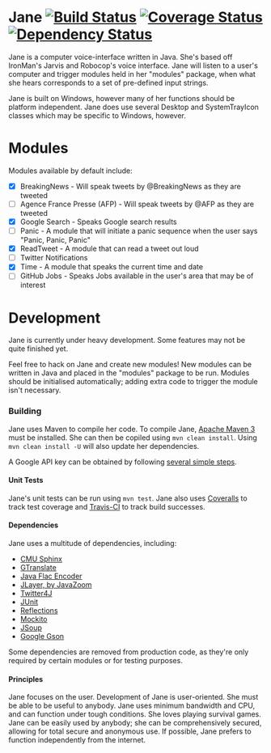 Jane  [![Build Status](https://travis-ci.org/psgs/Jane.png?branch=master)](https://travis-ci.org/psgs/Jane)    [![Coverage Status](https://coveralls.io/repos/psgs/Jane/badge.png)](https://coveralls.io/r/psgs/Jane)    [![Dependency Status](http://www.versioneye.com/user/projects/53982d2683add738da000016/badge.png)](http://www.versioneye.com/user/projects/53982d2683add738da000016)
========

Jane is a computer voice-interface written in Java. She's based off IronMan's Jarvis and Robocop's voice interface.
Jane will listen to a user's computer and trigger modules held in her "modules" package, when what she hears corresponds to a set of pre-defined input strings.

Jane is built on Windows, however many of her functions should be platform independent.
Jane does use several Desktop and SystemTrayIcon classes which may be specific to Windows, however.

# Modules
Modules available by default include:

- [x] BreakingNews - Will speak tweets by @BreakingNews as they are tweeted
- [ ] Agence France Presse (AFP) - Will speak tweets by @AFP as they are tweeted
- [x] Google Search - Speaks Google search results
- [ ] Panic - A module that will initiate a panic sequence when the user says "Panic, Panic, Panic"
- [x] ReadTweet - A module that can read a tweet out loud
- [ ] Twitter Notifications
- [x] Time - A module that speaks the current time and date
- [ ] GitHub Jobs - Speaks Jobs available in the user's area that may be of interest

# Development

Jane is currently under heavy development. Some features may not be quite finished yet.

Feel free to hack on Jane and create new modules! New modules can be written in Java and placed in the "modules" package to be run.
Modules should be initialised automatically; adding extra code to trigger the module isn't necessary.

### Building

Jane uses Maven to compile her code.
To compile Jane, [Apache Maven 3](http://maven.apache.org/) must be installed.
She can then be copiled using ```mvn clean install```. Using ```mvn clean install -U``` will also update her dependencies.

A Google API key can be obtained by following [several simple steps](http://www.chromium.org/developers/how-tos/api-keys).

#### Unit Tests

Jane's unit tests can be run using ```mvn test```.
Jane also uses [Coveralls](https://coveralls.io/r/psgs/Jane) to track test coverage and [Travis-CI](https://travis-ci.org/psgs/Jane) to track build successes.

#### Dependencies

Jane uses a multitude of dependencies, including:

* [CMU Sphinx](http://cmusphinx.sourceforge.net/)
* [GTranslate](https://code.google.com/p/java-google-translate-text-to-speech/)
* [Java Flac Encoder](http://javaflacencoder.sourceforge.net/)
* [JLayer, by JavaZoom](http://www.javazoom.net/javalayer/javalayer.html)
* [Twitter4J](http://twitter4j.org/)
* [JUnit](http://junit.org/)
* [Reflections](https://code.google.com/p/reflections/)
* [Mockito](https://code.google.com/p/mockito/)
* [JSoup](http://jsoup.org/)
* [Google Gson](https://code.google.com/p/google-gson/)

Some dependencies are removed from production code, as they're only required by certain modules or for testing purposes.

#### Principles

Jane focuses on the user. Development of Jane is user-oriented. She must be able to be useful to anybody.
Jane uses minimum bandwidth and CPU, and can function under tough conditions. She loves playing survival games.
Jane can be easily used by anybody; she can be comprehensively secured, allowing for total secure and anonymous use.
If possible, Jane prefers to function independently from the internet.
